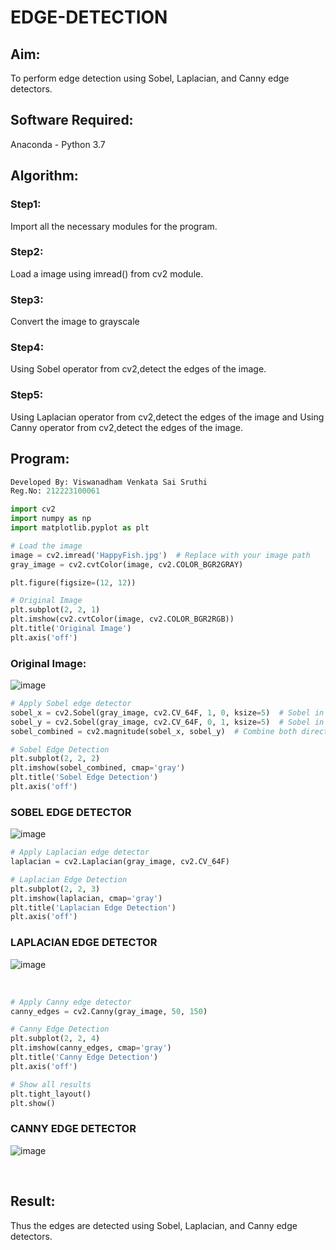 # EDGE-DETECTION
## Aim:
To perform edge detection using Sobel, Laplacian, and Canny edge detectors.

## Software Required:
Anaconda - Python 3.7

## Algorithm:
### Step1:
Import all the necessary modules for the program.

### Step2:
Load a image using imread() from cv2 module.

### Step3:
Convert the image to grayscale

### Step4:
Using Sobel operator from cv2,detect the edges of the image.

### Step5:

Using Laplacian operator from cv2,detect the edges of the image and Using Canny operator from cv2,detect the edges of the image.

## Program:

```python
Developed By: Viswanadham Venkata Sai Sruthi
Reg.No: 212223100061

import cv2
import numpy as np
import matplotlib.pyplot as plt

# Load the image
image = cv2.imread('HappyFish.jpg')  # Replace with your image path
gray_image = cv2.cvtColor(image, cv2.COLOR_BGR2GRAY)

plt.figure(figsize=(12, 12))

# Original Image
plt.subplot(2, 2, 1)
plt.imshow(cv2.cvtColor(image, cv2.COLOR_BGR2RGB))
plt.title('Original Image')
plt.axis('off')

```
### Original Image:
![image](https://github.com/user-attachments/assets/ae8dc561-010c-4010-8c2d-a6b46ed90ad5)
<br>

```python
# Apply Sobel edge detector
sobel_x = cv2.Sobel(gray_image, cv2.CV_64F, 1, 0, ksize=5)  # Sobel in x direction
sobel_y = cv2.Sobel(gray_image, cv2.CV_64F, 0, 1, ksize=5)  # Sobel in y direction
sobel_combined = cv2.magnitude(sobel_x, sobel_y)  # Combine both directions

# Sobel Edge Detection
plt.subplot(2, 2, 2)
plt.imshow(sobel_combined, cmap='gray')
plt.title('Sobel Edge Detection')
plt.axis('off')
```
### SOBEL EDGE DETECTOR
![image](https://github.com/user-attachments/assets/10c25fcc-cf0e-4078-a8c8-e62fb4d4cd6c)
<br>

```python
# Apply Laplacian edge detector
laplacian = cv2.Laplacian(gray_image, cv2.CV_64F)

# Laplacian Edge Detection
plt.subplot(2, 2, 3)
plt.imshow(laplacian, cmap='gray')
plt.title('Laplacian Edge Detection')
plt.axis('off')
```
### LAPLACIAN EDGE DETECTOR
![image](https://github.com/user-attachments/assets/89769489-cdc5-4b86-a701-c5f0829db69f)

<br>

```python
# Apply Canny edge detector
canny_edges = cv2.Canny(gray_image, 50, 150)

# Canny Edge Detection
plt.subplot(2, 2, 4)
plt.imshow(canny_edges, cmap='gray')
plt.title('Canny Edge Detection')
plt.axis('off')

# Show all results
plt.tight_layout()
plt.show()

```
### CANNY EDGE DETECTOR
![image](https://github.com/user-attachments/assets/cad1a03a-fc99-485e-8c0b-a8a99bc08cd6)

<br>

## Result:
Thus the edges are detected using Sobel, Laplacian, and Canny edge detectors.
